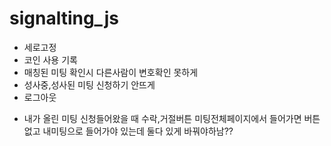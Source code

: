 # signalting_js
 
 - 세로고정
 - 코인 사용 기록
 - 매칭된 미팅 확인시 다른사람이 변호확인 못하게
 - 성사중,성사된 미팅 신청하기 안뜨게
 - 로그아웃
 
 * 내가 올린 미팅 신청들어왔을 때 수락,거절버튼 미팅전체페이지에서 들어가면 버튼없고 내미팅으로 들어가야 있는데 둘다 있게 바꿔야하남??
 
